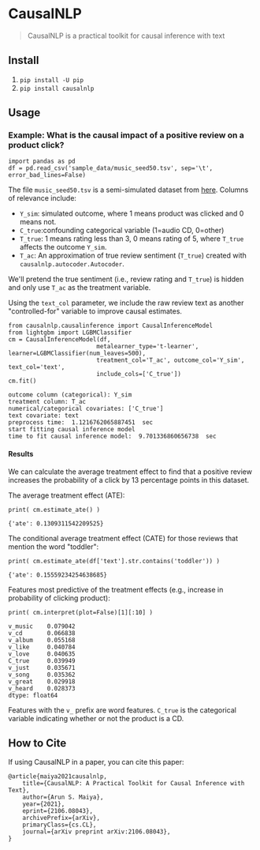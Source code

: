# CausalNLP
> CausalNLP is a practical toolkit for causal inference with text


## Install

1. `pip install -U pip`
2. `pip install causalnlp`

## Usage

### Example: What is the causal impact of a positive review on a product click?

```
import pandas as pd
df = pd.read_csv('sample_data/music_seed50.tsv', sep='\t', error_bad_lines=False)
```

The file `music_seed50.tsv` is a semi-simulated dataset from [here](https://github.com/rpryzant/causal-text). Columns of relevance include:
- `Y_sim`: simulated outcome, where 1 means product was clicked and 0 means not. 
- `C_true`:confounding categorical variable (1=audio CD, 0=other)
- `T_true`: 1 means rating less than 3, 0 means rating of 5, where `T_true` affects the outcome `Y_sim`.
- `T_ac`: An approximation of true review sentiment (`T_true`) created with `causalnlp.autocoder.Autocoder`.

We'll pretend the true sentiment (i.e., review rating and `T_true`) is hidden and only use `T_ac` as the treatment variable. 

Using the `text_col` parameter, we include the raw review text as another "controlled-for" variable to improve causal estimates.

```
from causalnlp.causalinference import CausalInferenceModel
from lightgbm import LGBMClassifier
cm = CausalInferenceModel(df, 
                         metalearner_type='t-learner', learner=LGBMClassifier(num_leaves=500),
                         treatment_col='T_ac', outcome_col='Y_sim', text_col='text',
                         include_cols=['C_true'])
cm.fit()
```

    outcome column (categorical): Y_sim
    treatment column: T_ac
    numerical/categorical covariates: ['C_true']
    text covariate: text
    preprocess time:  1.1216762065887451  sec
    start fitting causal inference model
    time to fit causal inference model:  9.701336860656738  sec


#### Results

We can calculate the average treatment effect to find that a positive review increases the probability of a click by 13 percentage points in this dataset.

The average treatment effect (ATE):

```
print( cm.estimate_ate() )
```

    {'ate': 0.1309311542209525}


The conditional average treatment effect (CATE) for those reviews that mention the word "toddler":

```
print( cm.estimate_ate(df['text'].str.contains('toddler')) )
```

    {'ate': 0.15559234254638685}


Features most predictive of the treatment effects (e.g., increase in probability of clicking product):

```
print( cm.interpret(plot=False)[1][:10] )
```

    v_music    0.079042
    v_cd       0.066838
    v_album    0.055168
    v_like     0.040784
    v_love     0.040635
    C_true     0.039949
    v_just     0.035671
    v_song     0.035362
    v_great    0.029918
    v_heard    0.028373
    dtype: float64


Features with the `v_` prefix are word features. `C_true` is the categorical variable indicating whether or not the product is a CD. 

## How to Cite

If using CausalNLP in a paper, you can cite this paper:

```
@article{maiya2021causalnlp,
    title={CausalNLP: A Practical Toolkit for Causal Inference with Text},
    author={Arun S. Maiya},
    year={2021},
    eprint={2106.08043},
    archivePrefix={arXiv},
    primaryClass={cs.CL},
    journal={arXiv preprint arXiv:2106.08043},
}
```
